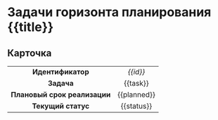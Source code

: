 # Задачи горизонта планирования {{title}}

## Карточка
|                              |              |
|:----------------------------:|:------------:|
|      **Идентификатор**       |   *{{id}}*   |
|          **Задача**          |   {{task}}   |
| **Плановый срок реализации** | {{planned}}  |
|   **Текущий статус**         |  {{status}}  |
 
